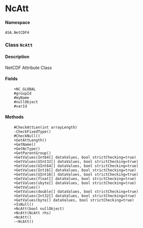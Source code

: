# NcAtt

#### Namespace 
`ASA.NetCDF4` 

### Class `NcAtt`

#### Description
NetCDF Attribute Class 
#### Fields
        +NC_GLOBAL
        #groupId
        #myName
        #nullObject
        #varId

#### Methods
        #CheckAttLen(int arrayLength)
        -CheckFixedType()
        #CheckNull()
        +GetAttLength()
        +GetName()
        +GetNcType()
        +GetParentGroup()
        +GetValues(Int64[] dataValues, bool strictChecking=true)
        +GetValues(UInt32[] dataValues, bool strictChecking=true)
        +GetValues(UInt64[] dataValues, bool strictChecking=true)
        +GetValues(Int16[] dataValues, bool strictChecking=true)
        +GetValues(UInt16[] dataValues, bool strictChecking=true)
        +GetValues(float[] dataValues, bool strictChecking=true)
        +GetValues(sbyte[] dataValues, bool strictChecking=true)
        +GetValues()
        +GetValues(double[] dataValues, bool strictChecking=true)
        +GetValues(Int32[] dataValues, bool strictChecking=true)
        +GetValues(byte[] dataValues, bool strictChecking=true)
        +IsNull()
        +NcAtt(bool nullObject)
        +NcAtt(NcAtt rhs)
        +NcAtt()
        -~NcAtt()
